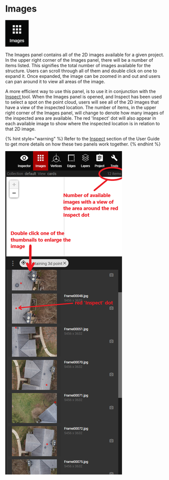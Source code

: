 # Images

![No hotkey available](.gitbook/assets/images-button.png)

The Images panel contains all of the 2D images available for a given project. In the upper right corner of the Images panel, there will be a number of items listed. This signifies the total number of images available for the structure. Users can scroll through all of them and double click on one to expand it. Once expanded, the image can be zoomed in and out and users can pan around it to view all areas of the image. 

A more efficient way to use this panel, is to use it in conjunction with the [Inspect ](3d-scene-manipulation-tools/inspect.md)tool. When the Images panel is opened, and Inspect has been used to select a spot on the point cloud, users will see all of the 2D images that have a view of the inspected location.  The number of items, in the upper right corner of the Images panel, will change to denote how many images of the inspected area are available. The red 'Inspect' dot will also appear in each available image to show where the inspected location is in relation to that 2D image.

{% hint style="warning" %}
Refer to the [Inspect](3d-scene-manipulation-tools/inspect.md) section of the User Guide to get more details on how these two panels work together.
{% endhint %}

![](.gitbook/assets/images-panel-layout.png)

